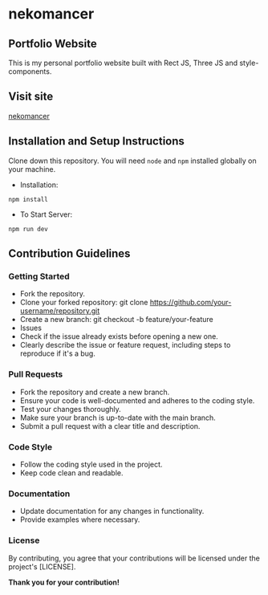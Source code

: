 # nekomancer
## Portfolio Website
This is my personal portfolio website built with Rect JS, Three JS and style-components.

## Visit site

[nekomancer](https://nekomancer-gauriket.surge.sh/)

## Installation and Setup Instructions
Clone down this repository. You will need `node` and `npm` installed globally on your machine.

- Installation:

`npm install`

- To Start Server:

`npm run dev`

## Contribution Guidelines
### Getting Started
- Fork the repository.
- Clone your forked repository: git clone https://github.com/your-username/repository.git
- Create a new branch: git checkout -b feature/your-feature
- Issues
- Check if the issue already exists before opening a new one.
- Clearly describe the issue or feature request, including steps to reproduce if it's a bug.
### Pull Requests
- Fork the repository and create a new branch.
- Ensure your code is well-documented and adheres to the coding style.
- Test your changes thoroughly.
- Make sure your branch is up-to-date with the main branch.
- Submit a pull request with a clear title and description.
### Code Style
- Follow the coding style used in the project.
- Keep code clean and readable.
### Documentation
- Update documentation for any changes in functionality.
- Provide examples where necessary.
### License
By contributing, you agree that your contributions will be licensed under the project's [LICENSE].

**Thank you for your contribution!**






